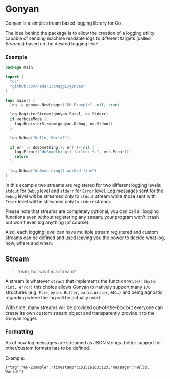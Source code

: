 # Gonyan
Gonyan is a simple stream based logging library for Go.

The idea behind the package is to allow the creation of a logging utility capable of sending machine readable logs to different targets (called _Streams_) based on the desired logging level.

### Example


```go
package main

import (
  "os"
  "github.com/FedericoMaggi/gonyan"
)

func main() {
  log := gonyan.NewLogger("GH-Example", nil, true)

  log.RegisterStream(gonyan.Fatal, os.Stderr)
  if verboseMode {
    log.RegisterStream(gonyan.Debug, os.Stdout)
  }
  
  log.Debug("Hello, World!")

  if err := doSomething(); err != nil {
    log.Errorf("doSomething() failed: %s", err.Error())
    return
  }

  log.Debug("doSomething() worked fine")
}
```
In this example two streams are registered for two different logging levels: `stdout` for `Debug` level and `stderr` for `Error` level. Log messages sent for the `Debug` level will be streamed only to `stdout` stream while those sent with `Error` level will be streamed only to `stderr` stream.

Please note that streams are completely optional, you can call all logging functions even without registering any stream, your program won't crash but won't even log anything (of course).

Also, each logging level can have multiple stream registered and custom streams can be defined and used leaving you the power to decide what log, how, where and when.

## Stream

> Yeah, but what is a stream?

A stream is whatever `struct` that implements the function `Write([]byte) (int, error)` this choice allows Gonyan to natively support many `I/O` structures (e.g. `File`, `bytes.Buffer`, `bufio.Writer`, etc..) and being agnostic regarding where the log will be actually used. 

With time, many streams will be provided out-of-the-box but everyone can create its own custom stream object and transparently provide it to the Gonyan logger.
 
### Formatting

As of now log messages are streamed as JSON strings, better support for other/custom formats has to be defined.

Example: 
```
{"tag":"GH-Example","timestamp":1515161633123,"message":"Hello, World!"}
```
